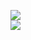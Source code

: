 [![](https://img.shields.io/badge/Made%20With-Github%20Spray-lightgrey.svg?style=for-the-badge&logo=github)](https://github.com/Annihil/github-spray#9030)  
[![](https://i.imgur.com/2DrTn0Z.gif)](https://github.com/Annihil/github-spray)